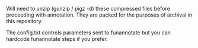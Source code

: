 Will need to unzip (gunzip / pigz -d) these compressed files before proceeding with annotation.
They are packed for the purposes of archival in this repository.

The config.txt controls parameters sent to funannotate but you can hardcode funannotate steps if you prefer.
